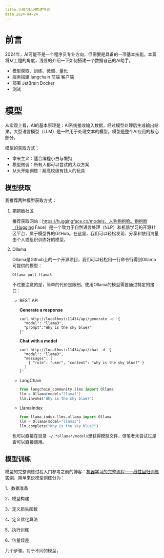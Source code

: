 ```yaml
---
title:大模型LLM构建导论
data:2024-04-24
---
```


# 前言

2024年，AI可能不是一个程序员专业方向，但需要是具备的一项基本技能。本篇将从工程的角度，浅显的介绍一下如何搭建一个数据自己的AI助手。

- 模型获取、训练、微调、量化
- 服务搭建  langchain 前端 客户端
- 部署 JetBrain Docker
- 测试

# 模型

从宏观上看，AI的基本原理是：AI系统接收输入数据，经过模型处理后生成输出结果。大型语言模型（LLM）是一种用于处理文本的模型。模型是整个AI应用的核心部分。

模型的获取方式：

- 拿来主义：适合编程小白与懒狗
- 模型微调：所有人都可以尝试的大众方案
- 从头开始训练：超高校级有钱人的玩具

## 模型获取

我推荐两种模型获取方式：

1. 抱抱脸社区

   推荐获取网站：https://huggingface.co/models，人称抱抱脸。抱抱脸（Hugging Face）是一个致力于自然语言处理（NLP）和机器学习的开源社区平台，属于模型界的GitHub。在这里，我们可以轻松发现、分享和使用海量由个人或组织训练好的模型。

2. Ollama

   Ollama是Github上的一个开源项目，我们可以轻松用一行命令行得到Ollama可提供的模型：

   ```
   Ollama pull llama3
   ```

   不过要注意的是，简单的代价是限制。使用Ollama的模型需要通过特定的接口：

   - REST API

     **Generate a response**

     ```
     curl http://localhost:11434/api/generate -d '{
       "model": "llama3",
       "prompt":"Why is the sky blue?"
     }'
     ```

     **Chat with a model**

     ```
     curl http://localhost:11434/api/chat -d '{
       "model": "llama3",
       "messages": [
         { "role": "user", "content": "why is the sky blue?" }
       ]
     }'
     ```

   - LangChain

     ```python
     from langchain_community.llms import Ollama
     llm = Ollama(model="llama3")
     llm.invoke("Why is the sky blue?")
     ```

   - LlamaIndex

     ```python
     from llama_index.llms.ollama import Ollama
     llm = Ollama(model="llama3")
     llm.complete("Why is the sky blue?")
     ```

   也可以直接在目录` ~/.*ollama*/models`里获得模型文件，但笔者未尝试过是否可以直接调用。

## 模型训练

模型的完整训练过程入门参考之前的博客：[机器学习的完整流程——线性回归训练实例](https://harrysunv9x.github.io/机器学习/理论/机器学习的完整流程——线性回归训练实例/)，简单来说模型训练分为：

1、数据准备

2、模型构建

3、定义损失函数

4、定义优化算法

5、执行训练

6、估量误差

几个步骤。对于不同的模型，
